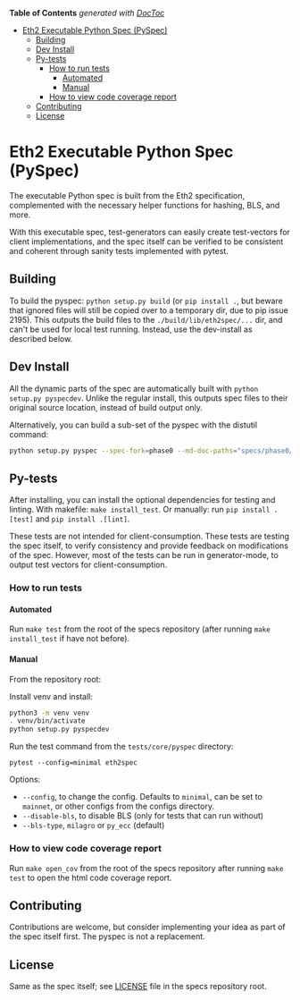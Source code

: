<!-- START doctoc generated TOC please keep comment here to allow auto update -->
<!-- DON'T EDIT THIS SECTION, INSTEAD RE-RUN doctoc TO UPDATE -->
**Table of Contents**  *generated with [DocToc](https://github.com/thlorenz/doctoc)*

- [Eth2 Executable Python Spec (PySpec)](#eth2-executable-python-spec-pyspec)
  - [Building](#building)
  - [Dev Install](#dev-install)
  - [Py-tests](#py-tests)
    - [How to run tests](#how-to-run-tests)
      - [Automated](#automated)
      - [Manual](#manual)
    - [How to view code coverage report](#how-to-view-code-coverage-report)
  - [Contributing](#contributing)
  - [License](#license)

<!-- END doctoc generated TOC please keep comment here to allow auto update -->

# Eth2 Executable Python Spec (PySpec)

The executable Python spec is built from the Eth2 specification, 
 complemented with the necessary helper functions for hashing, BLS, and more.

With this executable spec,
 test-generators can easily create test-vectors for client implementations,
 and the spec itself can be verified to be consistent and coherent through sanity tests implemented with pytest.

## Building

To build the pyspec: `python setup.py build`
 (or `pip install .`, but beware that ignored files will still be copied over to a temporary dir, due to pip issue 2195).
This outputs the build files to the `./build/lib/eth2spec/...` dir, and can't be used for local test running. Instead, use the dev-install as described below. 

## Dev Install

All the dynamic parts of the spec are automatically built with `python setup.py pyspecdev`.
Unlike the regular install, this outputs spec files to their original source location, instead of build output only.

Alternatively, you can build a sub-set of the pyspec with the distutil command: 
```bash
python setup.py pyspec --spec-fork=phase0 --md-doc-paths="specs/phase0/beacon-chain.md specs/phase0/fork-choice.md" --out-dir=my_spec_dir
```

## Py-tests

After installing, you can install the optional dependencies for testing and linting.
With makefile: `make install_test`.
Or manually: run `pip install .[test]` and `pip install .[lint]`.

These tests are not intended for client-consumption.
These tests are testing the spec itself, to verify consistency and provide feedback on modifications of the spec.
However, most of the tests can be run in generator-mode, to output test vectors for client-consumption.

### How to run tests

#### Automated

Run `make test` from the root of the specs repository (after running `make install_test` if have not before).

#### Manual

From the repository root:

Install venv and install:
```bash
python3 -m venv venv
. venv/bin/activate
python setup.py pyspecdev
```

Run the test command from the `tests/core/pyspec` directory:
```
pytest --config=minimal eth2spec
```

Options:
- `--config`, to change the config. Defaults to `minimal`, can be set to `mainnet`, or other configs from the configs directory.
- `--disable-bls`, to disable BLS (only for tests that can run without)
- `--bls-type`, `milagro` or `py_ecc` (default)

### How to view code coverage report

Run `make open_cov` from the root of the specs repository after running `make test` to open the html code coverage report.


## Contributing

Contributions are welcome, but consider implementing your idea as part of the spec itself first.
The pyspec is not a replacement.


## License

Same as the spec itself; see [LICENSE](../../../LICENSE) file in the specs repository root.
